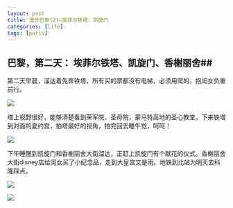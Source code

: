 ```yaml
---
layout: post
title: 漫步巴黎(2)—埃菲尔铁塔、凯旋门
categories: [life]
tags: [paris]
---
```



## 巴黎，第二天： 埃菲尔铁塔、凯旋门、香榭丽舍##

第二天早晨，溜达着先奔铁塔，所有买的票都没有电梯，必须用爬的，抱闺女负重前行。

![](http://mattma2009.qiniudn.com/20140501pairs%2F2day-1.jpg)

塔上视野很好，能够清楚看到荣军院、圣母院，蒙马特高地的圣心教堂。下来铁塔到对面的夏约宫，拍塔最好的视角，拍完回去睡午觉，呵呵！

![](http://mattma2009.qiniudn.com/20140501pairs%2F2day-2.jpg)

下午睡醒到凯旋门和香榭丽舍大街溜达，正赶上凯旋门有个献花的仪式。香榭丽舍大街disney店给闺女买了小纪念品，走到大皇宫又是雨。地铁到北站为明天去科隆踩点。

![](http://mattma2009.qiniudn.com/20140501pairs%2F2day-5.jpg)

![](http://mattma2009.qiniudn.com/20140501pairs%2F2day-4.jpg)


